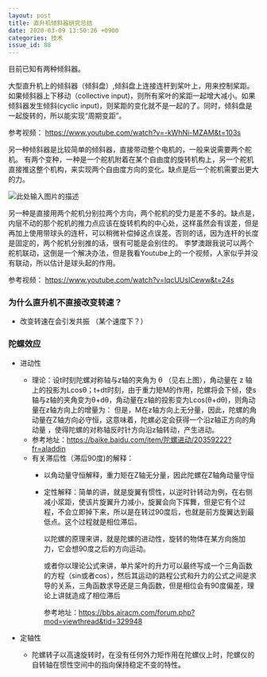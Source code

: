```yaml
---
layout: post
title: 直升机倾斜器研究总结 
date: 2020-03-09 13:50:26 +0900
categories: 技术
issue_id: 88
---
```


目前已知有两种倾斜器。

大型直升机上的倾斜器（倾斜盘）,倾斜盘上连接连杆到桨叶上，用来控制桨距。如果倾斜器上下移动（collective input)，则所有桨叶的桨距一起增大减小。如果倾斜器发生倾斜(cyclic input)，则桨距的变化就不是一起的了。同时，倾斜盘是一起旋转的，所以能实现“周期变距”。

参考视频：
https://www.youtube.com/watch?v=-kWhNi-MZAM&t=103s

另一种倾斜器是比较简单的倾斜器，直接带动整个电机的，一般来说需要两个舵机。
有两个变种，一种是一个舵机附着在某个自由度的旋转机构上，另一个舵机直接推这整个机构，来实现两个自由度方向的变化。缺点是后一个舵机需要出更大的力。

![此处输入图片的描述][1]

[1]: https://raw.githubusercontent.com/Ncerzzk/MyBlog/master/img/swash.jpg

另一种是直接用两个舵机分别拉两个方向，两个舵机的受力是差不多的。缺点是，内层不动的那个舵机的推力点应该在旋转机构的中心处，这样虽然会有误差，但是再加上使用带球头的连杆，可以稍微补偿掉这点误差。否则的话，因为连杆的长度是固定的，两个舵机分别推的话，很有可能是会别住的。 李梦澳跟我说可以两个舵机联动，这倒是一个解决办法，但是我看Youtube上的一个视频，人家似乎并没有联动，所以估计是球头起的作用。

参考视频：
https://www.youtube.com/watch?v=lqcUUsICeww&t=24s

### 为什么直升机不直接改变转速？
- 改变转速在会引发共振  （某个速度下？）


###  陀螺效应

- 进动性
	- 理论：设t时刻陀螺对称轴与z轴的夹角为 θ （见右上图），角动量在 z 轴上的投影为Lcosθ；t+dt时刻，由于重力矩M的作用，陀螺将会下倾，使s轴与z轴的夹角变为θ+dθ，角动量在z轴的投影变为Lcos(θ+dθ)，则角动量在z轴方向上的增量为：
			但是，M在z轴方向上无分量，因此，陀螺的角动量在Z轴方向必守恒，这意味着，陀螺必定会获得一个沿z轴正方向的角动量 ，使得陀螺的对称轴反时针方向沿z轴转动，产生进动。
	- 参考地址：https://baike.baidu.com/item/陀螺进动/20359222?fr=aladdin
	- 有关滞后性（滞后90度)的解释：
    	- 以角动量守恒解释，重力矩在Z轴无分量，因此陀螺在Z轴角动量守恒
    	- 定性解释：简单的讲，就是旋翼有惯性，以逆时针转动为例，在右侧减小浆距，使该片旋翼升力减小，旋翼会向下挥舞，但是它有个过程，不会立即掉下来，所以是在转过90度后，也就是前方旋翼达到最低点。这个过程就是相位滞后。

			以陀螺的原理来讲，就是陀螺的进动性，旋转的物体在某方向施加力，它会想90度之后的方向运动。

			或者你以理论公式来讲，单片桨叶的升力可以最终写成一个三角函数的方程（sin或者cos），然后其运动的路程公式和升力的公式之间是求导的关系，三角函数求导还是三角函数，但是相位会有90度偏差，理论上讲就造成了相位滞后

			参考地址：https://bbs.airacm.com/forum.php?mod=viewthread&tid=329948
			
			
- 定轴性
  - 陀螺转子以高速旋转时，在没有任何外力矩作用在陀螺仪上时，陀螺仪的自转轴在惯性空间中的指向保持稳定不变的特性。


